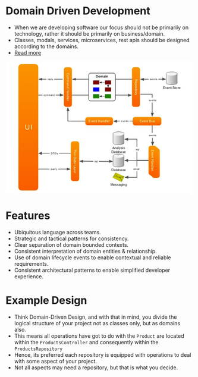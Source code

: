 # Domain Driven Development
- When we are developing software our focus should not be primarily on technology, rather it should be primarily on business/domain.
- Classes, modals, services, microservices, rest apis should be designed according to the domains.
- [Read more](https://www.geeksforgeeks.org/domain-driven-design-ddd/)

![img.png](../assets/ddd_img.png)

# Features
- Ubiquitous language across teams.
- Strategic and tactical patterns for consistency.
- Clear separation of domain bounded contexts.
- Consistent interpretation of domain entities & relationship.
- Use of domain lifecycle events to enable contextual and reliable requirements.
- Consistent architectural patterns to enable simplified developer experience.

# Example Design
- Think Domain-Driven Design, and with that in mind, you divide the logical structure of your project not as classes only, but as domains also.
- This means all operations have got to do with the `Product` are located within the `ProductsController` and consequently within the `ProductsRepository`
- Hence, its preferred each repository is equipped with operations to deal with some aspect of your project.
- Not all aspects may need a repository, but that is what you decide.

